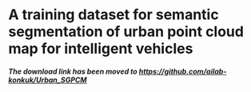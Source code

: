 # A training dataset for semantic segmentation of urban point cloud map for intelligent vehicles

##### The download link has been moved to https://github.com/ailab-konkuk/Urban_SGPCM
